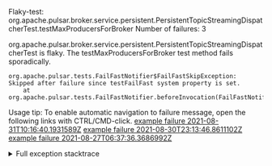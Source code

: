         
Flaky-test: org.apache.pulsar.broker.service.persistent.PersistentTopicStreamingDispatcherTest.testMaxProducersForBroker
Number of failures: 3

org.apache.pulsar.broker.service.persistent.PersistentTopicStreamingDispatcherTest is flaky. The testMaxProducersForBroker test method fails sporadically.

```
org.apache.pulsar.tests.FailFastNotifier$FailFastSkipException: Skipped after failure since testFailFast system property is set.
	at org.apache.pulsar.tests.FailFastNotifier.beforeInvocation(FailFastNotifier.java:88)

```

Usage tip: To enable automatic navigation to failure message, open the following links with CTRL/CMD-click.
[example failure 2021-08-31T10:16:40.1931589Z](https://github.com/apache/pulsar/runs/3471501156?check_suite_focus=true#step:10:1777)
[example failure 2021-08-30T23:13:46.8611102Z](https://github.com/apache/pulsar/runs/3467152431?check_suite_focus=true#step:9:1051)
[example failure 2021-08-27T06:37:36.3686992Z](https://github.com/apache/pulsar/runs/3440411059?check_suite_focus=true#step:9:2973)


<details>
<summary>Full exception stacktrace</summary>
<code><pre>
org.apache.pulsar.tests.FailFastNotifier$FailFastSkipException: Skipped after failure since testFailFast system property is set.
	at org.apache.pulsar.tests.FailFastNotifier.beforeInvocation(FailFastNotifier.java:88)

</pre></code>
</details>

